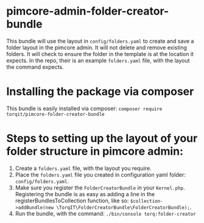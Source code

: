 # pimcore-admin-folder-creator-bundle

This bundle will use the layout in `config/folders.yaml` to create and save a folder layout in the pimcore admin. It will not delete and remove existing folders. It will check to ensure the folder in the template is at the location it expects. In the repo, their is an example `folders.yaml` file, with the layout the command expects.

# Installing the package via composer

This bundle is easily installed via composer: `composer require torqit/pimcore-folder-creator-bundle`

# Steps to setting up the layout of your folder structure in pimcore admin:

1. Create a `folders.yaml` file, with the layout you require.
2. Place the `folders.yaml` file you created in configuration yaml folder: `config/folders.yaml`.
3. Make sure you register the `FolderCreatorBundle` in your `Kernel.php`. Registering the bundle is as easy as adding a line in the registerBundlesToCollection function, like so: `$collection->addBundle(new \TorqIT\FolderCreatorBundle\FolderCreatorBundle);`.
4. Run the bundle, with the command: `./bin/console torq:folder-creator`
